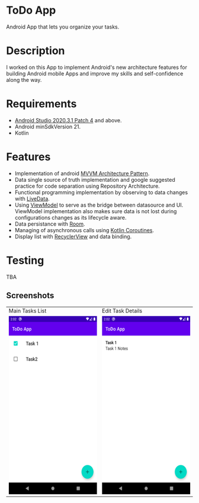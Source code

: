 # ToDo App
Android App that lets you organize your tasks. 

# Description

I worked on this App to implement Android's new architecture features for building Android mobile Apps and improve my skills and self-confidence along the way.

# Requirements
*   [Android Studio 2020.3.1 Patch 4](https://developer.android.com/studio) and above.
*   Android minSdkVersion 21.
*   Kotlin

# Features
*   Implementation of android [MVVM Architecture Pattern](https://developer.android.com/jetpack/guide).
*   Data single source of truth implementation and google suggested practice for code separation using Repository Architecture.
*   Functional programming implementation by observing to data changes with [LiveData](https://codelabs.developers.google.com/codelabs/android-training-livedata-viewmodel/index.html#5).
*   Using [ViewModel](https://codelabs.developers.google.com/codelabs/android-training-livedata-viewmodel/index.html#8) to serve as the bridge between datasource and UI. ViewModel implementation also makes sure data is not lost during configurations changes as its lifecycle aware.
*   Data persistance with [Room](https://codelabs.developers.google.com/codelabs/android-training-livedata-viewmodel/index.html#6).
*   Managing of asynchronous calls using [Kotlin Coroutines](https://codelabs.developers.google.com/codelabs/kotlin-coroutines/#0).
*   Display list with [RecyclerView](https://codelabs.developers.google.com/codelabs/android-training-create-recycler-view/index.html#0) and data binding.


# Testing
TBA

## Screenshots
 <table>
  <tr>
     <td>Main Tasks List</td>
     <td>Edit Task Details</td>
  </tr>
  <tr>
    <td><img src="https://raw.githubusercontent.com/bielfernandezb/TodoApp/main/screenshots/Screenshot_1639335777.png" width=250 height=480></td>
    <td><img src="https://raw.githubusercontent.com/bielfernandezb/TodoApp/main/screenshots/Screenshot_1639335780.png" width=250 height=480></td>
  </tr>
 </table>
